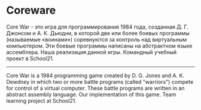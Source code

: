 # Coreware

Core War - это игра для программирования 1984 года, созданная Д. Г. Джонсом и А. К. Дьюдни, в которой две или более боевых программы (называемые «воинами») соревнуются за контроль над виртуальным компьютером. Эти боевые программы написаны на абстрактном языке ассемблера.
Наша реализация данной игры. Командный учебный проект в School21.
________________________

Core War is a 1984 programming game created by D. G. Jones and A. K. Dewdney in which two or more battle programs (called "warriors") compete for control of a virtual computer. These battle programs are written in an abstract assembly language. Our implementation of this game. Team learning project at School21.
